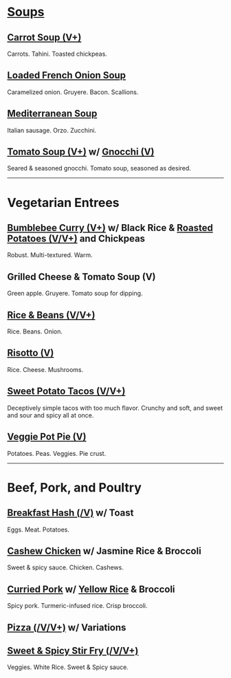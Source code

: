 # [Soups](recipes/soups.md)


## [Carrot Soup (V+)](recipes/soups.md#carrot-soup)

Carrots. Tahini. Toasted chickpeas.


## [Loaded French Onion Soup](recipes/soups.md#loaded-french-onion-soup)

Caramelized onion. Gruyere. Bacon. Scallions.


## [Mediterranean Soup](recipes/soups.md#mediterranean-soup)

Italian sausage. Orzo. Zucchini.


## [Tomato Soup (V+)](recipes/soups.md#tomato-soup-v) w/ [Gnocchi (V)](recipes/sides.md#gnocchi-v)

Seared & seasoned gnocchi. Tomato soup, seasoned as desired.


---

# Vegetarian Entrees

## [Bumblebee Curry (V+)](recipes/meatless.md#bumblebee-curry-v) w/ Black Rice & [Roasted Potatoes (V/V+)](recipes/sides.md#roasted-potatoes-vv) and Chickpeas

Robust. Multi-textured. Warm.


## Grilled Cheese & Tomato Soup (V)

Green apple. Gruyere. Tomato soup for dipping.


## [Rice & Beans (V/V+)](recipes/meatless.md#rice-beans-vv)

Rice. Beans. Onion.


## [Risotto (V)](recipes/meatless.md#white-risotto-v)

Rice. Cheese. Mushrooms.


## [Sweet Potato Tacos (V/V+)](recipes/handhelds.md#sweet-potato-tacos-vv)

Deceptively simple tacos with too much flavor. Crunchy and soft, and sweet and sour and spicy all at once.

## [Veggie Pot Pie (V)](recipes/meatless.md#veggie-pot-pie-v)

Potatoes. Peas. Veggies. Pie crust.


---

# Beef, Pork, and Poultry


## [Breakfast Hash (/V)](recipes/pork.md#breakfast-hash-v) w/ Toast

Eggs. Meat. Potatoes.


## [Cashew Chicken](recipes/poultry.md#cashew-chicken) w/ Jasmine Rice & Broccoli

Sweet & spicy sauce. Chicken. Cashews.


## [Curried Pork](recipes/pork.md#curried-pork) w/ [Yellow Rice](recipes/sides.md#yellow-rice) & Broccoli

Spicy pork. Turmeric-infused rice. Crisp broccoli.


## [Pizza (/V/V+)](recipes/pizzas.md#pepperoni-mushroom-and-onion-pizza) w/ Variations


## [Sweet & Spicy Stir Fry (/V/V+)](recipes/poultry.md#stir-fry-vv)

Veggies. White Rice. Sweet & Spicy sauce.
